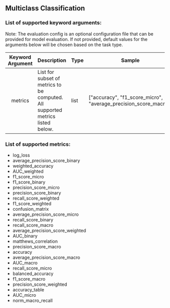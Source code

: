 ## Multiclass Classification

### List of supported keyword arguments:

Note: The evaluation config is an optional configuration file that can be provided for model evaluation. If not provided, default values for the arguments below will be chosen based on the task type.

|     Keyword Argument     | Description                                                                    | Type             | Sample                                                          |
|:------------------------:|:-------------------------------------------------------------------------------|------------------|-----------------------------------------------------------------|
|         metrics        | List for subset of metrics to be computed. All supported metrics listed below. | list<str>        | ["accuracy", "f1_score_micro", "average_precision_score_macro"] |

### List of supported metrics:

* log_loss
* average_precision_score_binary
* weighted_accuracy
* AUC_weighted
* f1_score_micro
* f1_score_binary
* precision_score_micro
* precision_score_binary
* recall_score_weighted
* f1_score_weighted
* confusion_matrix
* average_precision_score_micro
* recall_score_binary
* recall_score_macro
* average_precision_score_weighted
* AUC_binary
* matthews_correlation
* precision_score_macro
* accuracy
* average_precision_score_macro
* AUC_macro
* recall_score_micro
* balanced_accuracy
* f1_score_macro
* precision_score_weighted
* accuracy_table
* AUC_micro
* norm_macro_recall